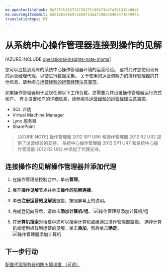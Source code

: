 ```yaml
---
ms.openlocfilehash: 9a775fb152731f2617fc58b73a4fa361312c0de1
ms.sourcegitcommit: bab1265d669c3e6871daa7cb8a5640a47104947a
translationtype: MT
---
```

<properties
   pageTitle="从系统中心操作管理器连接到操作的见解"
   description="了解如何连接到操作器的操作见解。"
   services="operational-insights"
   documentationCenter=""
   authors="lauracr"
   manager="jwhit"
   editor=""/>

<tags
   ms.service="operational-insights"
   ms.devlang="na"
   ms.topic="get-started-article"
   ms.tgt_pltfrm="na"
   ms.workload="na"
   ms.date="08/06/2015"
   ms.author="lauracr"/>

# 从系统中心操作管理器连接到操作的见解


[AZURE.INCLUDE [operational-insights-note-moms](../../includes/operational-insights-note-moms.md)]

您可以连接到现有的系统中心操作管理器环境的运营经验。 这将允许您使用现有的运营经理代理，以便进行数据采集。 关于使用的运营洞察力的操作管理器的其他信息，请参阅[与运营经验的运营经理注意事项](operational-insights-operations-manager.md)。

如果操作管理器用于监视任何以下工作负载，您需要为其设置操作管理器运行方式帐户。 有关设置帐户的详细信息，请参阅[与运营经验的运营经理注意事项](operational-insights-operations-manager.md)。

- SQL 评估
- Virtual Machine Manager
- Lync 服务器
- SharePoint 

 >[AZURE.NOTE] 操作管理器 2012 SP1 UR6 和操作管理器 2012 R2 UR2 提供了运营经验的支持。 系统中心操作管理器 2012 SP1 UR7 和系统中心操作管理器 2012 R2 UR3 中添加了代理支持。

## 连接操作的见解操作管理器并添加代理

1. 在操作管理器控制台中，单击**管理**。

2. 展开**操作见解**节点并单击**操作的见解连接**。

3. 单击**注册运营的见解到**链接，按照屏幕上的说明。

4. 完成登记向导后，请单击**添加计算机/组**。
![操作管理器添加计算机/组](./media/operational-insights-connect-scom/om01.png)
5. 在**计算机搜索**对话框中您可以搜索计算机或组通过操作管理器监视。 选择计算机或组到板载到运营的见解，单击**添加**，然后单击**确定**。
![操作管理器添加计算机](./media/operational-insights-connect-scom/om02.png)
## 下一步行动

[配置代理服务器和防火墙设置 （可选）](operational-insights-proxy-firewall.md)
